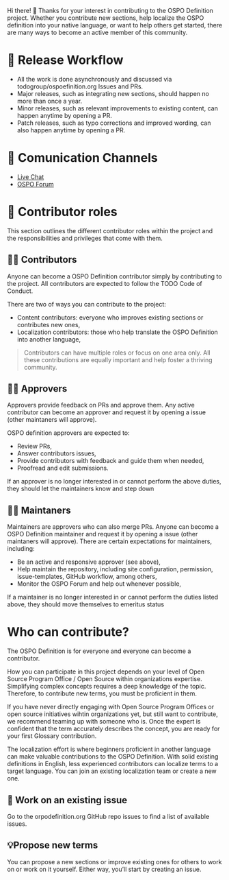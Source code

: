 Hi there! 👋 Thanks for your interest in contributing to the OSPO Definition project. Whether you contribute new sections, help localize the OSPO definition into your native language, or want to help others get started, there are many ways to become an active member of this community. 

# 📗 Release Workflow

* All the work is done asynchronously and discussed via todogroup/ospoefinition.org Issues and PRs.
* Major releases, such as integrating new sections, should happen no more than once a year.
* Minor releases, such as relevant improvements to existing content, can happen anytime by opening a PR.
* Patch releases, such as typo corrections and improved wording, can also happen anytime by opening a PR.

# 💬 Comunication Channels

* [Live Chat](https://join.slack.com/t/thetodogroup/shared_invite/zt-169ok18cz-Pi6tpVHTeW9254d1FpkLew)
* [OSPO Forum](https://github.com/todogroup/ospology/discussions)


# 🧩 Contributor roles

This section outlines the different contributor roles within the project and the responsibilities and privileges that come with them.

## 👩‍💻 Contributors

Anyone can become a OSPO Definition contributor simply by contributing to the project. All contributors are expected to follow the TODO Code of Conduct.

There are two of ways you can contribute to the project:

* Content contributors: everyone who improves existing sections or contributes new ones,
* Localization contributors: those who help translate the OSPO Definition into another language,

> Contributors can have multiple roles or focus on one area only. All these contributions are equally important and help foster a thriving community.


## 👩‍⚖️ Approvers

Approvers provide feedback on PRs and approve them. Any active contributor can become an approver and request it by opening a issue (other maintaners will approve).

OSPO definition approvers are expected to:

* Review PRs,
* Answer contributors issues,
* Provide contributors with feedback and guide them when needed,
* Proofread and edit submissions.

If an approver is no longer interested in or cannot perform the above duties, they should let the maintainers know and step down


## 🧑‍🏫 Maintaners

Maintainers are approvers who can also merge PRs. Anyone can become a OSPO Definition maintainer and request it by opening a issue (other maintaners will approve). There are certain expectations for maintainers, including:

* Be an active and responsive approver (see above),
* Help maintain the repository, including site configuration, permission, issue-templates, GitHub workflow, among others,
* Monitor the OSPO Forum and help out whenever possible,

If a maintainer is no longer interested in or cannot perform the duties listed above, they should move themselves to emeritus status

# Who can contribute?

The OSPO Definition is for everyone and everyone can become a contributor.

How you can participate in this project depends on your level of Open Source Program Office / Open Source within organizations expertise. Simplifying complex concepts requires a deep knowledge of the topic. 
Therefore, to contribute new terms, you must be proficient in them.

If you have never directly engaging with Open Source Program Offices or open source initiatives wihtin organizations yet, but still want to contribute, we recommend teaming up with someone who is. Once the expert is confident that the term accurately describes the concept, you are ready for your first Glossary contribution.

The localization effort is where beginners proficient in another language can make valuable contributions to the OSPO Definition. With solid existing definitions in English, 
less experienced contributors can localize terms to a target language. You can join an existing localization team or create a new one.

## 🎯 Work on an existing issue

Go to the orpodefinition.org GitHub repo issues to find a list of available issues.

## 💡Propose new terms

You can propose a new sections or improve existing ones for others to work on or work on it yourself. Either way, you’ll start by creating an issue.
